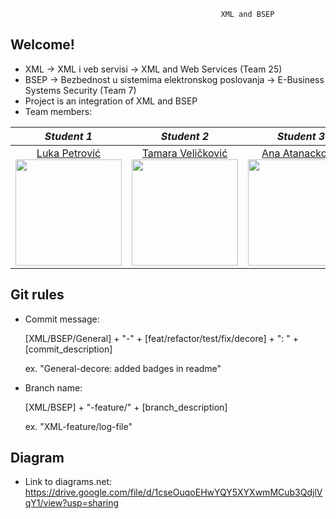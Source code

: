                                                    XML and BSEP  
                                                   
## Welcome!

 - XML -> XML i veb servisi -> XML and Web Services (Team 25)
 - BSEP -> Bezbednost u sistemima elektronskog poslovanja -> E-Business Systems Security (Team 7)
 - Project is an integration of XML and BSEP
 - Team members:


|       *Student 1*       |       *Student 2*       |       *Student 3*       |       *Student 4*       |
|:----------------------:|:----------------------:|:----------------------:|:----------------------:|
| [Luka Petrović](https://github.com/lukapetrovic3110) <br> <img src="https://avatars.githubusercontent.com/u/58331163?s=400&u=07ea033ef6ec9a611746bac3e8fb257f0099e261&v=4" width="170" height="170"> | [Tamara Veličković](https://github.com/velicko-tam) <br> <img src="https://avatars.githubusercontent.com/u/59019735?s=400&v=4" width="170" height="170"> | [Ana Atanacković](https://github.com/Ana00000/) <br> <img src="https://avatars.githubusercontent.com/u/57576323?s=400&u=1ef5aae0fac636355c779a07004eb66378464adc&v=4" width="170" height="170"> | [Dušan Trkulja](https://github.com/trki293) <br> <img src="https://avatars.githubusercontent.com/u/59773039?s=400&v=4" width="170" height="170"> |



## Git rules
- Commit message:

    [XML/BSEP/General] + "-" + [feat/refactor/test/fix/decore] + ": " + [commit_description]
    
    ex. "General-decore: added badges in readme" 
- Branch name:

    [XML/BSEP] + "-feature/" + [branch_description]
    
    ex. "XML-feature/log-file" 
    
## Diagram
- Link to diagrams.net:
  https://drive.google.com/file/d/1cseOuqoEHwYQY5XYXwmMCub3QdjlVqY1/view?usp=sharing
    
